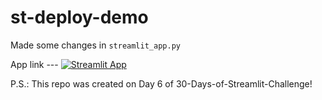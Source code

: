 # st-deploy-demo
Made some changes in `streamlit_app.py` 


App link --- [![Streamlit App](https://static.streamlit.io/badges/streamlit_badge_black_white.svg)](https://share.streamlit.io/shruagarwal/st-deploy-demo/main)



P.S.: This repo was created on Day 6 of 30-Days-of-Streamlit-Challenge!
